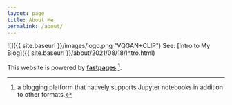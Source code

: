 ```yaml
---
layout: page
title: About Me
permalink: /about/
---
```


![]({{ site.baseurl }}/images/logo.png "VQGAN+CLIP")
See: [Intro to My Blog]({{ site.baseurl }}/about/2021/08/18/Intro.html)

This website is powered by **[fastpages](https://github.com/fastai/fastpages)** [^1].



[^1]:a blogging platform that natively supports Jupyter notebooks in addition to other formats.
